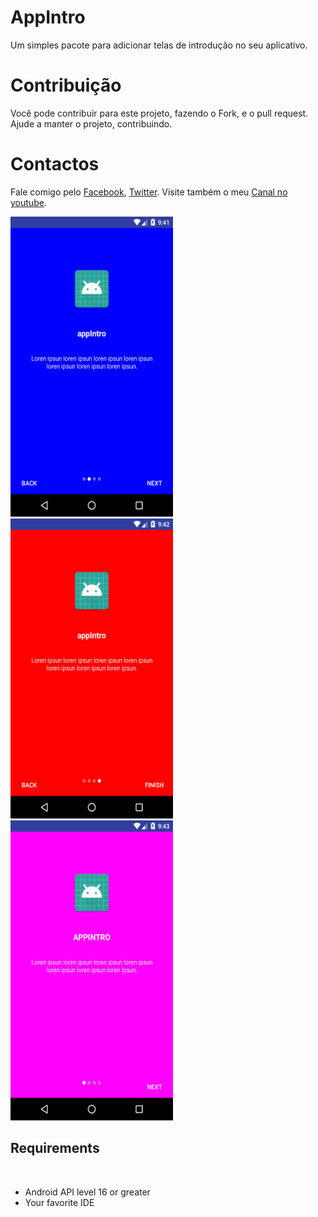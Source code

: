 # AppIntro
Um simples pacote para adicionar telas de introdução no seu aplicativo.

# Contribuição
Você pode contribuir para este projeto, fazendo o Fork, e o pull request. Ajude a manter o projeto, contribuindo.

# Contactos
Fale comigo pelo <a href="https://www.facebook.com/pedromassango.m">Facebook</a>, <a href="https://twitter.com/pedro_massango3">Twitter</a>.
Visite também o meu <a href="https://www.youtube.com/channel/UCBiJzXGvkuT9aG2Yq8BYYnQ">Canal no youtube</a>.

<img src="/screenshots/device-2018-02-01-154210.png" width="260" height="480"> <img src="/screenshots/device-2018-02-01-154304.png" width="260" height="480"> <img src="/screenshots/device-2018-02-01-154329.png" width="260" height="480">

## Requirements
​
- Android API level 16 or greater
- Your favorite IDE